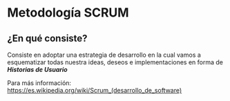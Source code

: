 # Metodología SCRUM

## ¿En qué consiste?

Consiste en adoptar una estrategia de desarrollo en la cual vamos a esquematizar todas nuestra ideas, deseos e implementaciones en forma de ***Historias de Usuario***

Para más información: https://es.wikipedia.org/wiki/Scrum_(desarrollo_de_software)

